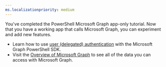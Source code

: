 ```yaml
---
ms.localizationpriority: medium
---
```


<!-- markdownlint-disable MD041 -->

You've completed the PowerShell Microsoft Graph app-only tutorial. Now that you have a working app that calls Microsoft Graph, you can experiment and add new features.

- Learn how to use [user (delegated) authentication](/graph/tutorials/powershell) with the Microsoft Graph PowerShell SDK.
- Visit the [Overview of Microsoft Graph](/graph/overview) to see all of the data you can access with Microsoft Graph.
